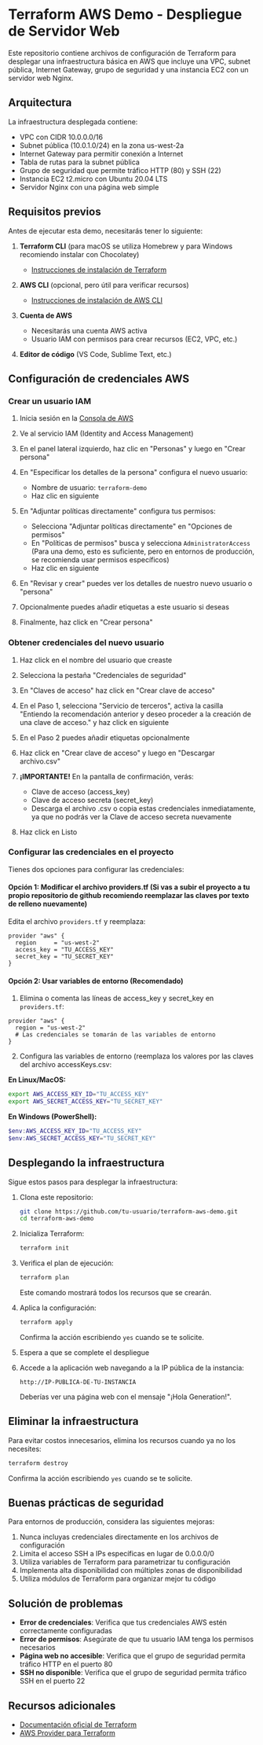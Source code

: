 # Terraform AWS Demo - Despliegue de Servidor Web

Este repositorio contiene archivos de configuración de Terraform para desplegar una infraestructura básica en AWS que incluye una VPC, subnet pública, Internet Gateway, grupo de seguridad y una instancia EC2 con un servidor web Nginx.

## Arquitectura

La infraestructura desplegada contiene:

- VPC con CIDR 10.0.0.0/16
- Subnet pública (10.0.1.0/24) en la zona us-west-2a
- Internet Gateway para permitir conexión a Internet
- Tabla de rutas para la subnet pública
- Grupo de seguridad que permite tráfico HTTP (80) y SSH (22)
- Instancia EC2 t2.micro con Ubuntu 20.04 LTS
- Servidor Nginx con una página web simple

## Requisitos previos

Antes de ejecutar esta demo, necesitarás tener lo siguiente:

1. **Terraform CLI** (para macOS se utiliza Homebrew y para Windows recomiendo instalar con Chocolatey)
   - [Instrucciones de instalación de Terraform](https://learn.hashicorp.com/tutorials/terraform/install-cli)

2. **AWS CLI** (opcional, pero útil para verificar recursos)
   - [Instrucciones de instalación de AWS CLI](https://docs.aws.amazon.com/cli/latest/userguide/install-cliv2.html)

3. **Cuenta de AWS**
   - Necesitarás una cuenta AWS activa
   - Usuario IAM con permisos para crear recursos (EC2, VPC, etc.)

4. **Editor de código** (VS Code, Sublime Text, etc.)

## Configuración de credenciales AWS

### Crear un usuario IAM

1. Inicia sesión en la [Consola de AWS](https://console.aws.amazon.com/)

2. Ve al servicio IAM (Identity and Access Management)

3. En el panel lateral izquierdo, haz clic en "Personas" y luego en "Crear persona"

4. En "Especificar los detalles de la persona" configura el nuevo usuario:
   - Nombre de usuario: `terraform-demo`
   - Haz clic en siguiente

5. En "Adjuntar políticas directamente" configura tus permisos:
   - Selecciona "Adjuntar políticas directamente" en "Opciones de permisos"
   - En "Políticas de permisos" busca y selecciona `AdministratorAccess` (Para una demo, esto es suficiente, pero en entornos de producción, se recomienda usar permisos específicos)
   - Haz clic en siguiente

6. En "Revisar y crear" puedes ver los detalles de nuestro nuevo usuario o "persona"

7. Opcionalmente puedes añadir etiquetas a este usuario si deseas

8. Finalmente, haz click en "Crear persona"

### Obtener credenciales del nuevo usuario

1. Haz click en el nombre del usuario que creaste

2. Selecciona la pestaña "Credenciales de seguridad"

3. En "Claves de acceso" haz click en "Crear clave de acceso"

4. En el Paso 1, selecciona "Servicio de terceros", activa la casilla "Entiendo la recomendación anterior y deseo proceder a la creación de una clave de acceso." y haz click en siguiente

5. En el Paso 2 puedes añadir etiquetas opcionalmente

6. Haz click en "Crear clave de acceso" y luego en "Descargar archivo.csv"

7. **¡IMPORTANTE!** En la pantalla de confirmación, verás:
   - Clave de acceso (access_key)
   - Clave de acceso secreta (secret_key)
   - Descarga el archivo .csv o copia estas credenciales inmediatamente, ya que no podrás ver la Clave de acceso secreta nuevamente

8. Haz click en Listo

### Configurar las credenciales en el proyecto

Tienes dos opciones para configurar las credenciales:

#### Opción 1: Modificar el archivo providers.tf (Si vas a subir el proyecto a tu propio repositorio de github recomiendo reemplazar las claves por texto de relleno nuevamente)

Edita el archivo `providers.tf` y reemplaza:

```hcl
provider "aws" {
  region     = "us-west-2"
  access_key = "TU_ACCESS_KEY"
  secret_key = "TU_SECRET_KEY"
}
```

#### Opción 2: Usar variables de entorno (Recomendado)

1. Elimina o comenta las líneas de access_key y secret_key en `providers.tf`:

```hcl
provider "aws" {
  region = "us-west-2"
  # Las credenciales se tomarán de las variables de entorno
}
```

2. Configura las variables de entorno (reemplaza los valores por las claves del archivo accessKeys.csv:

**En Linux/MacOS:**
```bash
export AWS_ACCESS_KEY_ID="TU_ACCESS_KEY"
export AWS_SECRET_ACCESS_KEY="TU_SECRET_KEY"
```

**En Windows (PowerShell):**
```powershell
$env:AWS_ACCESS_KEY_ID="TU_ACCESS_KEY"
$env:AWS_SECRET_ACCESS_KEY="TU_SECRET_KEY"
```

## Desplegando la infraestructura

Sigue estos pasos para desplegar la infraestructura:

1. Clona este repositorio:
   ```bash
   git clone https://github.com/tu-usuario/terraform-aws-demo.git
   cd terraform-aws-demo
   ```

2. Inicializa Terraform:
   ```bash
   terraform init
   ```

3. Verifica el plan de ejecución:
   ```bash
   terraform plan
   ```
   Este comando mostrará todos los recursos que se crearán.

4. Aplica la configuración:
   ```bash
   terraform apply
   ```
   Confirma la acción escribiendo `yes` cuando se te solicite.

5. Espera a que se complete el despliegue

6. Accede a la aplicación web navegando a la IP pública de la instancia:
   ```
   http://IP-PUBLICA-DE-TU-INSTANCIA
   ```
   Deberías ver una página web con el mensaje "¡Hola Generation!".

## Eliminar la infraestructura

Para evitar costos innecesarios, elimina los recursos cuando ya no los necesites:

```bash
terraform destroy
```

Confirma la acción escribiendo `yes` cuando se te solicite.

## Buenas prácticas de seguridad

Para entornos de producción, considera las siguientes mejoras:

1. Nunca incluyas credenciales directamente en los archivos de configuración
2. Limita el acceso SSH a IPs específicas en lugar de 0.0.0.0/0
3. Utiliza variables de Terraform para parametrizar tu configuración
4. Implementa alta disponibilidad con múltiples zonas de disponibilidad
5. Utiliza módulos de Terraform para organizar mejor tu código

## Solución de problemas

- **Error de credenciales**: Verifica que tus credenciales AWS estén correctamente configuradas
- **Error de permisos**: Asegúrate de que tu usuario IAM tenga los permisos necesarios
- **Página web no accesible**: Verifica que el grupo de seguridad permita tráfico HTTP en el puerto 80
- **SSH no disponible**: Verifica que el grupo de seguridad permita tráfico SSH en el puerto 22

## Recursos adicionales

- [Documentación oficial de Terraform](https://www.terraform.io/docs/index.html)
- [AWS Provider para Terraform](https://registry.terraform.io/providers/hashicorp/aws/latest/docs)

